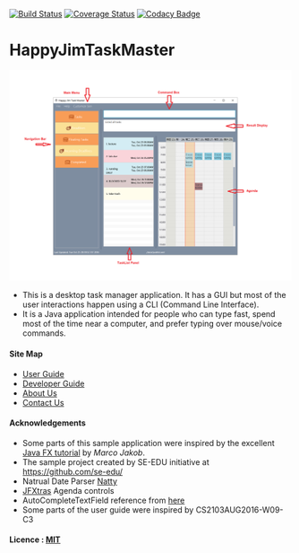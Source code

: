 [![Build Status](https://travis-ci.org/CS2103AUG2016-W09-C2/main.svg?branch=master)](https://travis-ci.org/CS2103AUG2016-W09-C2/main)
[![Coverage Status](https://coveralls.io/repos/github/CS2103AUG2016-W09-C2/main/badge.svg?branch=master)](https://coveralls.io/github/CS2103AUG2016-W09-C2/main?branch=master)
[![Codacy Badge](https://api.codacy.com/project/badge/Grade/57ca405c8cfb4a95b7b49cb6479573c5)](https://www.codacy.com/app/victoriaduanyc/main?utm_source=github.com&amp;utm_medium=referral&amp;utm_content=CS2103AUG2016-W09-C2/main&amp;utm_campaign=Badge_Grade)
# HappyJimTaskMaster

<img src="docs/images/Ui.PNG" width="800"><br>

* This is a desktop task manager application. It has a GUI but most of the user interactions happen using 
  a CLI (Command Line Interface).
* It is a Java application intended for people who can type fast, spend most of the time near a computer, and prefer typing over mouse/voice commands.

#### Site Map
* [User Guide](docs/UserGuide.md) 
* [Developer Guide](docs/DeveloperGuide.md) 
* [About Us](docs/AboutUs.md)
* [Contact Us](docs/ContactUs.md)


#### Acknowledgements

* Some parts of this sample application were inspired by the excellent 
  [Java FX tutorial](http://code.makery.ch/library/javafx-8-tutorial/) by *Marco Jakob*. 
* The sample project created by SE-EDU initiative at https://github.com/se-edu/
* Natrual Date Parser [Natty](http://natty.joestelmach.com/)
* [JFXtras](http://jfxtras.org/) Agenda controls
* AutoCompleteTextField reference from [here](https://gist.github.com/floralvikings/10290131)
* Some parts of the user guide were inspired by CS2103AUG2016-W09-C3

#### Licence : [MIT](LICENSE)
